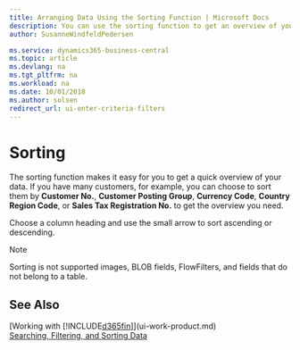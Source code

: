 ```yaml
---
title: Arranging Data Using the Sorting Function | Microsoft Docs
description: You can use the sorting function to get an overview of your data. For example, you can sort customers by Currency Code to get a select sample of customers.
author: SusanneWindfeldPedersen

ms.service: dynamics365-business-central
ms.topic: article
ms.devlang: na
ms.tgt_pltfrm: na
ms.workload: na
ms.date: 10/01/2018
ms.author: solsen
redirect_url: ui-enter-criteria-filters
---
```

# Sorting
The sorting function makes it easy for you to get a quick overview of your data. If you have many customers, for example, you can choose to sort them by **Customer No.**, **Customer Posting Group**, **Currency Code**, **Country Region Code**, or **Sales Tax Registration No.** to get the overview you need.

Choose a column heading and use the small arrow to sort ascending or descending.  

> [!NOTE]  
>   Sorting is not supported images, BLOB fields, FlowFilters, and fields that do not belong to a table.

## See Also
[Working with [!INCLUDE[d365fin](includes/d365fin_md.md)]](ui-work-product.md)  
[Searching, Filtering, and Sorting Data](ui-enter-criteria-filters.md)
